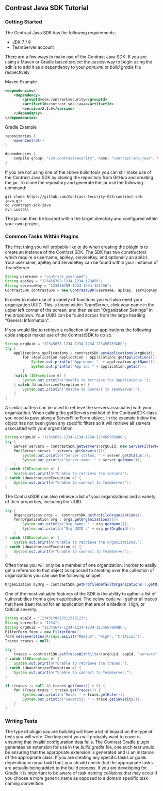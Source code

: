 <!--title: "Contrast SDK Tutorial"
description: "Tutorial for using the Contrast Java SDK"
tags: "tutorial SDK Java"-->
## Contrast Java SDK Tutorial

### Getting Started


The Contrast Java SDK has the following requirements:
* JDK 7 / 8
* TeamServer account

There are a few ways to make use of the Contrast Java SDK. If you are using a Maven or Gradle based project the easiest way to begin using the sdk is to add it as a dependency to your *pom.xml* or *build.gradle* file respectively.

Maven Example
```xml
<dependencies>
	<dependency>
		<groupId>com.contrastsecurity</groupId>
		<artifactId>contrast-sdk-java</artifactId>
		<version>2.1.0</version>
	</dependency>
</dependencies>
```

Gradle Example
```groovy
repositories {
    mavenCentral()
}

dependencies {
    compile group: "com.contrastsecurity", name: "contrast-sdk-java", version:"2.1.0"
}
```

If you are not using one of the above build tools you can still make use of the Contrast Java SDK by cloning the repository from GitHub and creating the jar.  To clone the repository and generate the jar use the following command:
```
git clone https://github.com/Contrast-Security-OSS/contrast-sdk-java.git
cd /contrast-sdk-java
mvn install
```

The jar can then be located within the target directory and configured within your own project.

### Common Tasks Within Plugins

The first thing you will probably like to do when creating the plugin is to create an instance of the Contrast SDK. The SDK has two constructors which require a username, apiKey, serviceKey, and optionally an apiUrl. Your username, apiKey and serviceKey can be found within your instance of TeamServer.

```Java
String username = "contrast_username";
String apiKey = "123456789-1234-1234-123456";
String serviceKey = "123456789-1234-1234-123456";
ContrastSDK contrastSDK = new ContrastSDK(username, apiKey, serviceKey);
```

 In order to make use of a variety of functions you will also need your organization UUID.  This is found within TeamServer, click your name in the upper left corner of the screen, and then select "Organization Settings" in the dropdown. Your UUID can be found across from the large heading "General Information".
 
 If you would like to retrieve a collection of your applications the following code snippet makes use of the ContrastSDK to do so.
```Java
String orgUuid = "12345678-1234-1234-1234-123456789ABC";
try {
	Applications applications = contrastSDK.getApplications(orgUuid);
		for (Application application : applications.getApplications()) {
			System.out.println("App name: "  + application.getName());
			System.out.println("App id: " + application.getId());
		}
	}catch (IOException e) {
		System.out.println("Unable to retrieve the applications.");
	} catch (UnauthorizedException e) {
		System.out.println("Unable to connect to TeamServer.");
	}
}
```

A similar pattern can be used to retrieve the servers associated with your organization. When calling the getServers method of the ContrastSDK class you need to pass along a ServerFilterForm object. In the example below the object has not been given any specific filters so it will retrieve all servers associated with your organization.

```Java
String orgUuid = "12345678-1234-1234-1234-123456789ABC";
try {
	Server servers = contrastSDK.getServers(orgUuid, new ServerFilterForm());
	for(Server server : servers.getServers()){
		System.out.println("Server status: " + server.getStatus());
		System.out.println("Server name: " + server.getName());
	}
} catch (IOException e) {
	System.out.println("Unable to retrieve the servers");
} catch (UnauthorizedException e) {
	System.out.println("Unable to connect to TeamServer");
}
```

The ContrastSDK can also retrieve a list of your organizations and a variety of their properties, including the UUID.

```Java
try {
  	Organizations orgs =  contrastSDK.getProfileOrganizations();
  	for(Organization org : orgs.getOrganizations()){
		System.out.println("Org name: " + org.getName());
		System.out.println("Org UUID :" + org.getOrgUuid());
  	}
} catch (IOException e) {
	System.out.println("Unable to retrieve the organizations.");
} catch (UnauthorizedException e) {
	System.out.println("Unable to connect to TeamServer");
}
```

Often times you will only be a member of one organization. Inorder to easily get a reference to that object as opposed to iterating over the collection of organizations you can use the following snippet:

```Java
Organization myOrg = contrastSDK.getProfileDefaultOrganizations().getOrganization();
```

One of the most valuable features of the SDK is the ability to gather a list of vulnerabitlies from a given application. The below code will gather all traces that have been found for an application that are of a Medium, High, or Critical severity. 

```Java
String appId = "12345678912312313123";
String serverId = "1234";
String orgUuid = "12345678-1234-1234-1234-123456789ABC";
FilterForm form = new FilterForm();
form.setSeverities(Arrays.asList("Medium", "High", "Critical"));
Traces traces = null;

try {
	traces = contrastSDK.getTracesWithFilter(orgUuid, appId, "servers", serverId, form);
} catch (IOException e) {
	System.out.println("Unable to retrieve the traces.");
} catch (UnauthorizedException e) {
	System.out.println("Unable to connect to TeamServer.");
}

if (traces != null && traces.getCount() > 0) {
	for (Trace trace : traces.getTraces()) {
		System.out.println("Rule: " + trace.getRule());
		System.out.println("Severity: " + trace.getSeverity());
	}
}
```

### Writing Tests

The type of plugin you are building will have a lot of impact on the type of tests you will write. One key point you will probably want to cover is ensuring that invalid configuration data fails. The Contrast Gradle plugin generates an extension for use in the *build.gradle* file, one such test would be ensuring that the appropriate extension is generated and is an instance of the appropriate class. If you are creating any specific tasks or goals depending on your build tool, you should check that the appropriate tasks are actually being added to the build process. If you are developing for Gradle it is important to be aware of task naming collisions that may occur if you choose a more generic name as opposed to a domain specific task naming convention. 



